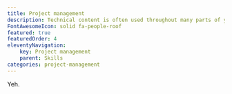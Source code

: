 ```yaml
---
title: Project management
description: Technical content is often used throughout many parts of your business. As writers, we coordinate with subject matter experts &mdash; from developers, to product managers, to support teams, and senior management.
FontAwesomeIcon: solid fa-people-roof
featured: true
featuredOrder: 4
eleventyNavigation:
    key: Project management
    parent: Skills
categories: project-management
---
```


Yeh.
